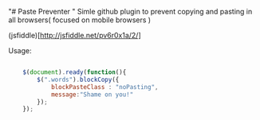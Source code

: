 "# Paste Preventer " 
Simle github plugin to prevent copying and pasting in all browsers( focused on mobile browsers )


(jsfiddle)[http://jsfiddle.net/pv6r0x1a/2/]


Usage:

```javascript

    $(document).ready(function(){
        $(".words").blockCopy({
            blockPasteClass : "noPasting",
            message:"Shame on you!"
        });
    });

```